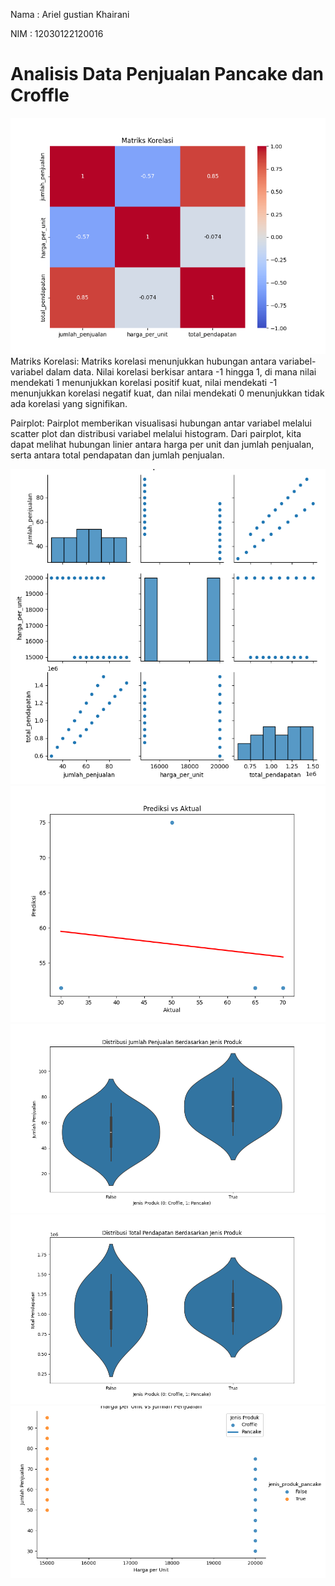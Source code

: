 Nama : Ariel gustian Khairani

NIM : 12030122120016
# Analisis Data Penjualan Pancake dan Croffle


![alt_text](https://github.com/ArielGustianKhairani/TUGASUAS-ARIELGUSTIANKHAIRANI-AKUNTANSI-0016/blob/main/Figure_1.png?raw=true) 
Matriks Korelasi: Matriks korelasi menunjukkan hubungan antara variabel-variabel dalam data. Nilai korelasi berkisar antara -1 hingga 1, di mana nilai mendekati 1 menunjukkan korelasi positif kuat, nilai mendekati -1 menunjukkan korelasi negatif kuat, dan nilai mendekati 0 menunjukkan tidak ada korelasi yang signifikan.

Pairplot: Pairplot memberikan visualisasi hubungan antar variabel melalui scatter plot dan distribusi variabel melalui histogram. Dari pairplot, kita dapat melihat hubungan linier antara harga per unit dan jumlah penjualan, serta antara total pendapatan dan jumlah penjualan.

![alt text](https://github.com/ArielGustianKhairani/TUGASUAS-ARIELGUSTIANKHAIRANI-AKUNTANSI-0016/blob/main/Figure_2.png?raw=true)
![alt text](https://github.com/ArielGustianKhairani/TUGASUAS-ARIELGUSTIANKHAIRANI-AKUNTANSI-0016/blob/main/Figure_3.png?raw=true)
![alt text](https://github.com/ArielGustianKhairani/TUGASUAS-ARIELGUSTIANKHAIRANI-AKUNTANSI-0016/blob/main/Figure_4.png?raw=true)
![alt text](https://github.com/ArielGustianKhairani/TUGASUAS-ARIELGUSTIANKHAIRANI-AKUNTANSI-0016/blob/main/Figure_5.png?raw=true)
![alt text](https://github.com/ArielGustianKhairani/TUGASUAS-ARIELGUSTIANKHAIRANI-AKUNTANSI-0016/blob/main/Figure_6.png?raw=true)
